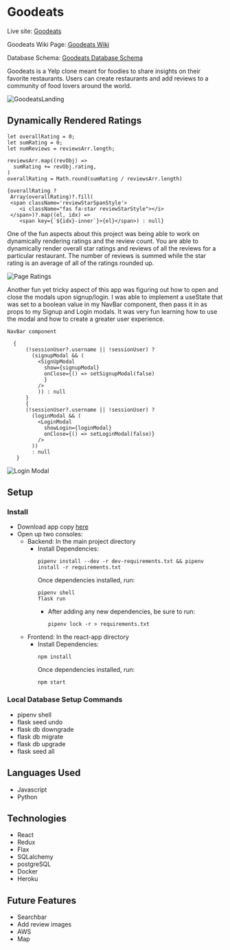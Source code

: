 # Goodeats

Live site: [Goodeats](https://goodeatsapp.herokuapp.com/)

Goodeats Wiki Page: [Goodeats Wiki](https://github.com/Chocoloco123/goodeats/wiki)

Database Schema: [Goodeats Database Schema](https://github.com/Chocoloco123/goodeats/wiki/Database-Schema)

Goodeats is a Yelp clone meant for foodies to share insights on their favorite restaurants. Users can create restaurants and add reviews to a community of food lovers around the world.

![GoodeatsLanding](https://res.cloudinary.com/dsz4sha80/image/upload/v1640796851/Screen_Shot_2021-12-29_at_8.48.20_AM_hqysif.png)

## Dynamically Rendered Ratings
  ```
  let overallRating = 0;
  let sumRating = 0;
  let numReviews = reviewsArr.length;

  reviewsArr.map((revObj) =>
    sumRating += revObj.rating,
  )
  overallRating = Math.round(sumRating / reviewsArr.length)
 ```
 ```
 {overallRating ?
  Array(overallRating)?.fill(
  <span className='reviewStarSpanStyle'>
     <i className="fas fa-star reviewStarStyle"></i>
  </span>)?.map((el, idx) => 
     <span key={`${idx}-inner`}>{el}</span>) : null}
 ```
One of the fun aspects about this project was being able to work on dynamically rendering ratings and the review count. You are able to dynamically render overall star ratings and reviews of all the reviews for a particular restaurant. The number of reviews is summed while the star rating is an average of all of the ratings rounded up.

![Page Ratings](https://res.cloudinary.com/dsz4sha80/image/upload/v1640796856/Screen_Shot_2021-12-29_at_8.48.53_AM_bjllaa.png)

Another fun yet tricky aspect of this app was figuring out how to open and close the modals upon signup/login. I was able to implement a useState that was set to a boolean value in my NavBar component, then pass it in as props to my Signup and Login modals. It was very fun learning how to use the modal and how to create a greater user experience. 
```
NavBar component

  { 
      (!sessionUser?.username || !sessionUser) ?
        (signupModal && (
          <SignUpModal
            show={signupModal} 
            onClose={() => setSignupModal(false)
            }
          />
          )) : null
      }
      { 
      (!sessionUser?.username || !sessionUser) ?
        (loginModal && (
          <LoginModal
            showLogin={loginModal} 
            onClose={() => setLoginModal(false)} 
          />
        ))
        : null
   }
```
![Login Modal](https://res.cloudinary.com/dsz4sha80/image/upload/v1640806789/Screen_Shot_2021-12-29_at_11.39.42_AM_k8c0id.png)

## Setup
### Install
  * Download app copy [here](https://github.com/Chocoloco123/goodeats)
  * Open up two consoles:
      * Backend: In the main project directory
        * Install Dependencies: 
          ```
          pipenv install --dev -r dev-requirements.txt && pipenv install -r requirements.txt
          ```
          Once dependencies installed, run:
            ```
            pipenv shell
            flask run
            ```
          * After adding any new dependencies, be sure to run:
            ```
            pipenv lock -r > requirements.txt
            ```
      * Frontend: In the react-app directory
        * Install Dependencies:  
          ```
          npm install
          ```
          Once dependencies installed, run: 
            ```
            npm start
            ```
### Local Database Setup Commands
* pipenv shell
* flask seed undo
* flask db downgrade
* flask db migrate
* flask db upgrade
* flask seed all

## Languages Used
* Javascript
* Python

## Technologies
* React
* Redux
* Flax
* SQLalchemy
* postgreSQL
* Docker
* Heroku

## Future Features
* Searchbar
* Add review images
* AWS
* Map
